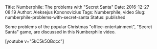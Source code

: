 Title: Numberphile: The problems with "Secret Santa"
Date: 2016-12-27 08:19
Author: Aleksejus Kononovicius
Tags: Numberphile, video
Slug: numberphile-problems-with-secret-santa
Status: published

Some
problems of the popular Christmas "office-entertainment", "Secret Santa"
game, are discussed in this Numberphile video.

[youtube v="5kC5k5QBqcc"]
